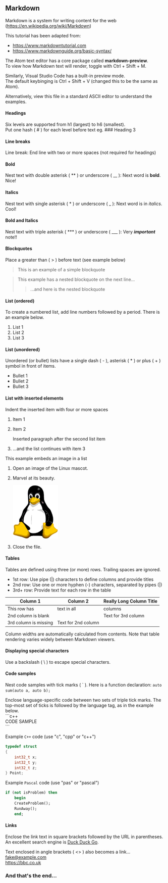 ## Markdown
Markdown is a system for writing content for the web (https://en.wikipedia.org/wiki/Markdown)

This tutorial has been adapted from:
* https://www.markdowntutorial.com
* https://www.markdownguide.org/basic-syntax/

The Atom text editor has a core package called **markdown-preview**.  
To view how Markdown text will render, toggle with Ctrl + Shift + M.

Similarly, Visual Studio Code has a built-in preview mode.  
The default keybinging is Ctrl + Shift + V (changed this to be the same as Atom).

Alternatively, view this file in a standard ASCII editor to understand the examples.  

#### Headings
Six levels are supported from h1 (largest) to h6 (smallest).  
Put one hash ( \# ) for each level before text eg. \#\#\# Heading 3

#### Line breaks
Line break: End line with two or more spaces (not required for headings)

#### Bold
Nest text with double asterisk ( \*\* ) or underscore ( \_\_ ): Next word is **bold**. Nice!

#### Italics
Nest text with single asterisk ( \* ) or underscore ( \_ ): Next word is in *italics*. Cool!

#### Bold and Italics
Nest text with triple asterisk ( \*\*\* ) or underscore ( \_\_\_ ): Very ***important*** note!!

#### Blockquotes
Place a greater than ( \> ) before text (see example below)  
> This is an example of a simple blockquote

> This example has a nested blockquote on the next line...
>> ...and here is the nested blockquote

#### List (ordered)
To create a numbered list, add line numbers followed by a period. There is an example below.

1. List 1
2. List 2
3. List 3

#### List (unordered)
Unordered (or bullet) lists have a single dash ( \- ), asterisk ( \* ) or plus ( \+ ) symbol in front of items.

+ Bullet 1
+ Bullet 2
+ Bullet 3

#### List with inserted elements
Indent the inserted item with four or more spaces
1. Item 1
2. Item 2

    Inserted paragraph after the second list item

3. ...and the list continues with item 3

This example embeds an image in a list
1. Open an image of the Linux mascot.
2. Marvel at its beauty.

    ![Tux, the Linux mascot](./Tux-small.png)

3.  Close the file.

#### Tables
Tables are defined using three (or more) rows. Trailing spaces are ignored.

+ 1st row: Use pipe (|) characters to define columns and provide titles
+ 2nd row: Use one or more hyphen (-) characters, separated by pipes (|)
+ 3rd+ row: Provide text for each row in the table

Column 1 | Column 2 | Really Long Column Title
-- | -- | --
This row has | text in all | columns
2nd column is blank | | Text for 3rd column
3rd column is missing | Text for 2nd column

Column widths are automatically calculated from contents. Note that table rendering varies widely between Markdown viewers.

#### Displaying special characters
Use a backslash ( \\ ) to escape special characters.

#### Code samples
Nest code samples with tick marks ( \` ). Here is a function declaration: `auto sum(auto a, auto b);`

Enclose language-specific code between two sets of triple tick marks. The top-most set of ticks is followed by the language tag, as in the example below.  
\`\`\`c++  
CODE SAMPLE  
\`\`\`

Example `C++` code (use "c", "cpp" or "c++")
```c++
typedef struct
{
    int32_t x;
    int32_t y;
    int32_t z;
} Point;
```

Example `Pascal` code (use "pas" or "pascal")
```pas
if (not isProblem) then
    begin
    CreateProblem();
    RunAway();
    end;
```

#### Links
Enclose the link text in square brackets followed by the URL in parentheses. An excellent search engine is [Duck Duck Go](https://duckduckgo.com).

Text enclosed in angle brackets ( \<\> ) also becomes a link...  
<fake@example.com>  
<https://bbc.co.uk>

### And that's the end...

